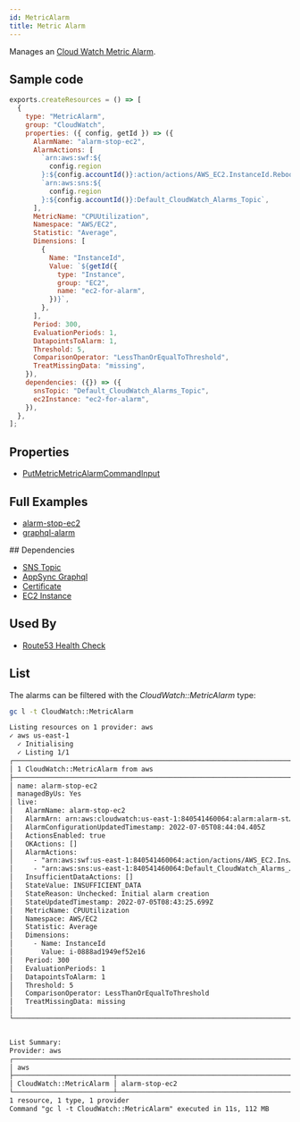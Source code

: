 ```yaml
---
id: MetricAlarm
title: Metric Alarm
---
```


Manages an [Cloud Watch Metric Alarm](https://console.aws.amazon.com/cloudwatch/home?#alarmsV2:alarm).

## Sample code

```js
exports.createResources = () => [
  {
    type: "MetricAlarm",
    group: "CloudWatch",
    properties: ({ config, getId }) => ({
      AlarmName: "alarm-stop-ec2",
      AlarmActions: [
        `arn:aws:swf:${
          config.region
        }:${config.accountId()}:action/actions/AWS_EC2.InstanceId.Reboot/1.0`,
        `arn:aws:sns:${
          config.region
        }:${config.accountId()}:Default_CloudWatch_Alarms_Topic`,
      ],
      MetricName: "CPUUtilization",
      Namespace: "AWS/EC2",
      Statistic: "Average",
      Dimensions: [
        {
          Name: "InstanceId",
          Value: `${getId({
            type: "Instance",
            group: "EC2",
            name: "ec2-for-alarm",
          })}`,
        },
      ],
      Period: 300,
      EvaluationPeriods: 1,
      DatapointsToAlarm: 1,
      Threshold: 5,
      ComparisonOperator: "LessThanOrEqualToThreshold",
      TreatMissingData: "missing",
    }),
    dependencies: ({}) => ({
      snsTopic: "Default_CloudWatch_Alarms_Topic",
      ec2Instance: "ec2-for-alarm",
    }),
  },
];
```

## Properties

- [PutMetricMetricAlarmCommandInput](https://docs.aws.amazon.com/AWSJavaScriptSDK/v3/latest/clients/client-cloudwatch/interfaces/putmetricalarmcommandinput.html)

## Full Examples

- [alarm-stop-ec2](https://github.com/grucloud/grucloud/tree/main/examples/aws/CloudWatch/alarm-stop-ec2)
- [graphql-alarm](https://github.com/grucloud/grucloud/tree/main/examples/aws/AppSync/graphql-alarm)

## Dependencies

- [SNS Topic](../SNS/Topic.md)
- [AppSync Graphql](../AppSync/GraphqlApi.md)
- [Certificate](../ACM/Certificate.md)
- [EC2 Instance](../EC2/Instance.md)

## Used By

- [Route53 Health Check](../Route53/HealthCheck.md)

## List

The alarms can be filtered with the _CloudWatch::MetricAlarm_ type:

```sh
gc l -t CloudWatch::MetricAlarm
```

```txt
Listing resources on 1 provider: aws
✓ aws us-east-1
  ✓ Initialising
  ✓ Listing 1/1
┌───────────────────────────────────────────────────────────────────────┐
│ 1 CloudWatch::MetricAlarm from aws                                    │
├───────────────────────────────────────────────────────────────────────┤
│ name: alarm-stop-ec2                                                  │
│ managedByUs: Yes                                                      │
│ live:                                                                 │
│   AlarmName: alarm-stop-ec2                                           │
│   AlarmArn: arn:aws:cloudwatch:us-east-1:840541460064:alarm:alarm-st… │
│   AlarmConfigurationUpdatedTimestamp: 2022-07-05T08:44:04.405Z        │
│   ActionsEnabled: true                                                │
│   OKActions: []                                                       │
│   AlarmActions:                                                       │
│     - "arn:aws:swf:us-east-1:840541460064:action/actions/AWS_EC2.Ins… │
│     - "arn:aws:sns:us-east-1:840541460064:Default_CloudWatch_Alarms_… │
│   InsufficientDataActions: []                                         │
│   StateValue: INSUFFICIENT_DATA                                       │
│   StateReason: Unchecked: Initial alarm creation                      │
│   StateUpdatedTimestamp: 2022-07-05T08:43:25.699Z                     │
│   MetricName: CPUUtilization                                          │
│   Namespace: AWS/EC2                                                  │
│   Statistic: Average                                                  │
│   Dimensions:                                                         │
│     - Name: InstanceId                                                │
│       Value: i-0888ad1949ef52e16                                      │
│   Period: 300                                                         │
│   EvaluationPeriods: 1                                                │
│   DatapointsToAlarm: 1                                                │
│   Threshold: 5                                                        │
│   ComparisonOperator: LessThanOrEqualToThreshold                      │
│   TreatMissingData: missing                                           │
│                                                                       │
└───────────────────────────────────────────────────────────────────────┘


List Summary:
Provider: aws
┌──────────────────────────────────────────────────────────────────────┐
│ aws                                                                  │
├─────────────────────────┬────────────────────────────────────────────┤
│ CloudWatch::MetricAlarm │ alarm-stop-ec2                             │
└─────────────────────────┴────────────────────────────────────────────┘
1 resource, 1 type, 1 provider
Command "gc l -t CloudWatch::MetricAlarm" executed in 11s, 112 MB
```
